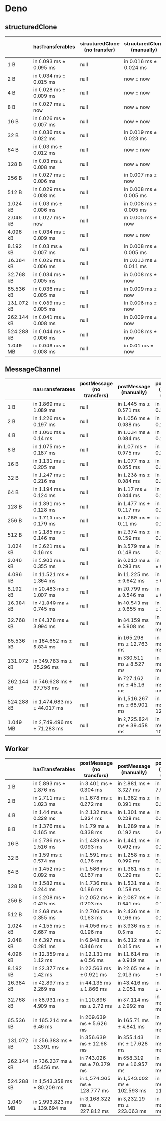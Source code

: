 # Deno

## structuredClone

|            | hasTransferables       | structuredClone (no transfer) | structuredClone (manually) | structuredClone (manually) (transfer) | structuredClone (getTransferables) | structuredClone (getTransferables) (transfer) | structuredClone (getTransferable*) | structuredClone (getTransferable*) (transfer) |
| ---------- | ---------------------- | ----------------------------- | -------------------------- | ------------------------------------- | ---------------------------------- | --------------------------------------------- | ---------------------------------- | --------------------------------------------- |
| 1 B        | in 0.093 ms ± 0.095 ms | null                          | in 0.016 ms ± 0.024 ms     | in 1.002 ms ± 0.516 ms                | in 0.158 ms ± 0.146 ms             | in 0.741 ms ± 0.184 ms                        | in 0.18 ms ± 0.194 ms              | in 0.712 ms ± 0.165 ms                        |
| 2 B        | in 0.034 ms ± 0.015 ms | null                          | now ± now                  | in 0.565 ms ± 0.029 ms                | in 0.106 ms ± 0.074 ms             | in 0.709 ms ± 0.103 ms                        | in 0.139 ms ± 0.066 ms             | in 0.661 ms ± 0.142 ms                        |
| 4 B        | in 0.028 ms ± 0.009 ms | null                          | now ± now                  | in 0.57 ms ± 0.061 ms                 | in 0.111 ms ± 0.086 ms             | in 0.685 ms ± 0.114 ms                        | in 0.12 ms ± 0.067 ms              | in 0.768 ms ± 0.133 ms                        |
| 8 B        | in 0.027 ms ± now      | null                          | now ± now                  | in 0.676 ms ± 0.124 ms                | in 0.108 ms ± 0.064 ms             | in 0.766 ms ± 0.082 ms                        | in 0.12 ms ± 0.062 ms              | in 0.738 ms ± 0.14 ms                         |
| 16 B       | in 0.026 ms ± 0.007 ms | null                          | now ± now                  | in 0.716 ms ± 0.142 ms                | in 0.114 ms ± 0.077 ms             | in 0.787 ms ± 0.167 ms                        | in 0.136 ms ± 0.085 ms             | in 0.874 ms ± 0.225 ms                        |
| 32 B       | in 0.036 ms ± 0.022 ms | null                          | in 0.019 ms ± 0.023 ms     | in 0.699 ms ± 0.1 ms                  | in 0.125 ms ± 0.099 ms             | in 0.845 ms ± 0.199 ms                        | in 0.11 ms ± 0.013 ms              | in 0.773 ms ± 0.102 ms                        |
| 64 B       | in 0.03 ms ± 0.012 ms  | null                          | now ± now                  | in 0.763 ms ± 0.078 ms                | in 0.123 ms ± 0.082 ms             | in 0.959 ms ± 0.253 ms                        | in 0.116 ms ± 0.03 ms              | in 0.883 ms ± 0.089 ms                        |
| 128 B      | in 0.03 ms ± 0.008 ms  | null                          | now ± now                  | in 0.939 ms ± 0.128 ms                | in 0.122 ms ± 0.019 ms             | in 1.076 ms ± 0.211 ms                        | in 0.141 ms ± 0.025 ms             | in 1.037 ms ± 0.107 ms                        |
| 256 B      | in 0.027 ms ± 0.006 ms | null                          | in 0.007 ms ± now          | in 1.212 ms ± 0.207 ms                | in 0.151 ms ± 0.014 ms             | in 1.404 ms ± 0.145 ms                        | in 0.189 ms ± 0.014 ms             | in 1.383 ms ± 0.083 ms                        |
| 512 B      | in 0.029 ms ± 0.008 ms | null                          | in 0.008 ms ± 0.005 ms     | in 1.978 ms ± 0.277 ms                | in 0.241 ms ± 0.013 ms             | in 2.336 ms ± 0.442 ms                        | in 0.262 ms ± 0.013 ms             | in 2.222 ms ± 0.109 ms                        |
| 1.024 kB   | in 0.03 ms ± 0.006 ms  | null                          | in 0.008 ms ± 0.005 ms     | in 3.053 ms ± 0.146 ms                | in 0.379 ms ± 0.02 ms              | in 3.681 ms ± 0.811 ms                        | in 0.487 ms ± 0.093 ms             | in 4.299 ms ± 1.777 ms                        |
| 2.048 kB   | in 0.027 ms ± now      | null                          | in 0.005 ms ± now          | in 5.579 ms ± 0.275 ms                | in 0.702 ms ± 0.077 ms             | in 5.88 ms ± 0.132 ms                         | in 0.824 ms ± 0.035 ms             | in 6.125 ms ± 0.414 ms                        |
| 4.096 kB   | in 0.034 ms ± 0.009 ms | null                          | now ± now                  | in 9.936 ms ± 0.304 ms                | in 1.336 ms ± 0.128 ms             | in 11.628 ms ± 0.267 ms                       | in 1.469 ms ± 0.122 ms             | in 11.445 ms ± 0.462 ms                       |
| 8.192 kB   | in 0.03 ms ± 0.007 ms  | null                          | in 0.008 ms ± 0.005 ms     | in 19.554 ms ± 0.804 ms               | in 2.334 ms ± 0.162 ms             | in 21.312 ms ± 0.332 ms                       | in 2.661 ms ± 0.162 ms             | in 21.968 ms ± 0.79 ms                        |
| 16.384 kB  | in 0.029 ms ± 0.006 ms | null                          | in 0.013 ms ± 0.011 ms     | in 41.416 ms ± 4.279 ms               | in 4.835 ms ± 0.805 ms             | in 43.433 ms ± 1.571 ms                       | in 5.309 ms ± 0.15 ms              | in 46.697 ms ± 4.714 ms                       |
| 32.768 kB  | in 0.034 ms ± 0.005 ms | null                          | in 0.008 ms ± now          | in 81.802 ms ± 3.129 ms               | in 9.244 ms ± 0.548 ms             | in 90.581 ms ± 4.386 ms                       | in 10.167 ms ± 0.248 ms            | in 93.473 ms ± 6.009 ms                       |
| 65.536 kB  | in 0.036 ms ± 0.005 ms | null                          | in 0.009 ms ± now          | in 165.24 ms ± 10.234 ms              | in 18.926 ms ± 1.131 ms            | in 182.259 ms ± 5.335 ms                      | in 20.591 ms ± 1.067 ms            | in 224.971 ms ± 11.325 ms                     |
| 131.072 kB | in 0.039 ms ± 0.005 ms | null                          | in 0.008 ms ± now          | in 327.568 ms ± 5.44 ms               | in 38.411 ms ± 3.532 ms            | in 350.058 ms ± 7.816 ms                      | in 43.143 ms ± 1.232 ms            | in 366.387 ms ± 16.588 ms                     |
| 262.144 kB | in 0.041 ms ± 0.008 ms | null                          | in 0.009 ms ± now          | in 765.148 ms ± 73.786 ms             | in 74.677 ms ± 5.948 ms            | in 838.577 ms ± 77.712 ms                     | in 80.859 ms ± 1.343 ms            | in 859.592 ms ± 71.491 ms                     |
| 524.288 kB | in 0.044 ms ± 0.006 ms | null                          | in 0.008 ms ± now          | in 1,444.849 ms ± 114.308 ms          | in 146.477 ms ± 5.876 ms           | in 1,528.479 ms ± 120.129 ms                  | in 165.712 ms ± 5.307 ms           | in 1,635.463 ms ± 119.188 ms                  |
| 1.049 MB   | in 0.048 ms ± 0.008 ms | null                          | in 0.01 ms ± now           | in 2,996.688 ms ± 240.879 ms          | in 298.117 ms ± 12.002 ms          | in 3,493.743 ms ± 132.349 ms                  | in 327.223 ms ± 7.613 ms           | in 3,295.551 ms ± 260.318 ms                  |

## MessageChannel

|            | hasTransferables            | postMessage (no transfers) | postMessage (manually)      | postMessage (manually) (transfer) | postMessage (getTransferables) | postMessage (getTransferables) (transfer) | postMessage (getTransferable*) | postMessage (getTransferable*) (transfer) |
| ---------- | --------------------------- | -------------------------- | --------------------------- | --------------------------------- | ------------------------------ | ----------------------------------------- | ------------------------------ | ----------------------------------------- |
| 1 B        | in 1.869 ms ± 1.089 ms      | null                       | in 1.445 ms ± 0.571 ms      | in 2.05 ms ± 0.136 ms             | in 1.318 ms ± 0.171 ms         | in 2.461 ms ± 0.642 ms                    | in 1.325 ms ± 0.251 ms         | in 1.981 ms ± 0.111 ms                    |
| 2 B        | in 1.226 ms ± 0.197 ms      | null                       | in 1.056 ms ± 0.038 ms      | in 2.049 ms ± 0.166 ms            | in 1.181 ms ± 0.123 ms         | in 2.013 ms ± 0.249 ms                    | in 1.186 ms ± 0.203 ms         | in 1.819 ms ± 0.092 ms                    |
| 4 B        | in 1.066 ms ± 0.14 ms       | null                       | in 1.034 ms ± 0.084 ms      | in 2.045 ms ± 0.14 ms             | in 1.149 ms ± 0.162 ms         | in 2.256 ms ± 0.295 ms                    | in 1.116 ms ± 0.122 ms         | in 1.949 ms ± 0.191 ms                    |
| 8 B        | in 1.075 ms ± 0.187 ms      | null                       | in 1.07 ms ± 0.075 ms       | in 1.937 ms ± 0.102 ms            | in 1.114 ms ± 0.196 ms         | in 2.057 ms ± 0.241 ms                    | in 1.106 ms ± 0.125 ms         | in 1.965 ms ± 0.119 ms                    |
| 16 B       | in 1.131 ms ± 0.205 ms      | null                       | in 1.077 ms ± 0.055 ms      | in 2.013 ms ± 0.163 ms            | in 1.162 ms ± 0.093 ms         | in 2.112 ms ± 0.216 ms                    | in 1.164 ms ± 0.166 ms         | in 2.133 ms ± 0.299 ms                    |
| 32 B       | in 1.247 ms ± 0.216 ms      | null                       | in 1.238 ms ± 0.084 ms      | in 2.289 ms ± 0.197 ms            | in 1.189 ms ± 0.127 ms         | in 2.136 ms ± 0.165 ms                    | in 1.143 ms ± 0.14 ms          | in 2.167 ms ± 0.098 ms                    |
| 64 B       | in 1.194 ms ± 0.124 ms      | null                       | in 1.17 ms ± 0.044 ms       | in 2.136 ms ± 0.134 ms            | in 1.279 ms ± 0.148 ms         | in 2.292 ms ± 0.217 ms                    | in 1.249 ms ± 0.074 ms         | in 2.586 ms ± 0.227 ms                    |
| 128 B      | in 1.391 ms ± 0.128 ms      | null                       | in 1.477 ms ± 0.117 ms      | in 2.425 ms ± 0.166 ms            | in 1.527 ms ± 0.202 ms         | in 2.73 ms ± 0.181 ms                     | in 1.512 ms ± 0.051 ms         | in 2.786 ms ± 0.155 ms                    |
| 256 B      | in 1.715 ms ± 0.179 ms      | null                       | in 1.789 ms ± 0.11 ms       | in 3.094 ms ± 0.198 ms            | in 1.881 ms ± 0.163 ms         | in 3.249 ms ± 0.111 ms                    | in 1.822 ms ± 0.277 ms         | in 3.553 ms ± 0.364 ms                    |
| 512 B      | in 2.185 ms ± 0.146 ms      | null                       | in 2.374 ms ± 0.159 ms      | in 4.194 ms ± 0.316 ms            | in 2.63 ms ± 0.388 ms          | in 4.6 ms ± 0.227 ms                      | in 2.525 ms ± 0.233 ms         | in 4.604 ms ± 0.122 ms                    |
| 1.024 kB   | in 3.621 ms ± 0.16 ms       | null                       | in 3.579 ms ± 0.148 ms      | in 6.643 ms ± 0.157 ms            | in 4.118 ms ± 0.712 ms         | in 7.144 ms ± 0.153 ms                    | in 4.838 ms ± 2.086 ms         | in 7.25 ms ± 0.452 ms                     |
| 2.048 kB   | in 5.983 ms ± 0.355 ms      | null                       | in 6.213 ms ± 0.293 ms      | in 11.582 ms ± 0.651 ms           | in 6.77 ms ± 0.231 ms          | in 12.279 ms ± 0.378 ms                   | in 6.634 ms ± 0.518 ms         | in 12.05 ms ± 0.605 ms                    |
| 4.096 kB   | in 11.521 ms ± 1.364 ms     | null                       | in 11.225 ms ± 0.642 ms     | in 21.467 ms ± 0.852 ms           | in 12.188 ms ± 0.256 ms        | in 22.599 ms ± 0.997 ms                   | in 11.676 ms ± 0.18 ms         | in 22.041 ms ± 0.517 ms                   |
| 8.192 kB   | in 20.483 ms ± 1.007 ms     | null                       | in 20.799 ms ± 0.546 ms     | in 44.262 ms ± 0.792 ms           | in 23.763 ms ± 1.383 ms        | in 46.981 ms ± 1.913 ms                   | in 23.008 ms ± 1.068 ms        | in 45.475 ms ± 0.828 ms                   |
| 16.384 kB  | in 41.849 ms ± 0.745 ms     | null                       | in 40.543 ms ± 0.655 ms     | in 81.932 ms ± 2.24 ms            | in 47.068 ms ± 2.124 ms        | in 87.306 ms ± 3.822 ms                   | in 46.396 ms ± 2.091 ms        | in 88.313 ms ± 3.285 ms                   |
| 32.768 kB  | in 84.378 ms ± 3.994 ms     | null                       | in 84.159 ms ± 5.908 ms     | in 161.936 ms ± 5.363 ms          | in 92.778 ms ± 5.011 ms        | in 176.473 ms ± 11.145 ms                 | in 90.981 ms ± 2.096 ms        | in 172.75 ms ± 5.199 ms                   |
| 65.536 kB  | in 164.652 ms ± 5.834 ms    | null                       | in 165.298 ms ± 12.763 ms   | in 330.416 ms ± 14.272 ms         | in 184.213 ms ± 9.103 ms       | in 351.861 ms ± 12.591 ms                 | in 179.679 ms ± 5.845 ms       | in 346.914 ms ± 8.546 ms                  |
| 131.072 kB | in 349.783 ms ± 25.296 ms   | null                       | in 330.511 ms ± 8.527 ms    | in 671.833 ms ± 25.085 ms         | in 388.475 ms ± 13.779 ms      | in 714.302 ms ± 24.414 ms                 | in 382.885 ms ± 12.972 ms      | in 711.194 ms ± 13.333 ms                 |
| 262.144 kB | in 746.628 ms ± 37.753 ms   | null                       | in 727.162 ms ± 45.16 ms    | in 1,387.372 ms ± 55.63 ms        | in 786.625 ms ± 38.843 ms      | in 1,510.677 ms ± 68.363 ms               | in 770.965 ms ± 41.165 ms      | in 1,541.058 ms ± 115.636 ms              |
| 524.288 kB | in 1,474.683 ms ± 44.017 ms | null                       | in 1,516.267 ms ± 68.901 ms | in 3,054.578 ms ± 120.764 ms      | in 1,596.295 ms ± 47.896 ms    | in 3,164.261 ms ± 32.304 ms               | in 1,616.28 ms ± 48.123 ms     | in 3,268.606 ms ± 138.413 ms              |
| 1.049 MB   | in 2,749.496 ms ± 71.283 ms | null                       | in 2,725.824 ms ± 39.458 ms | in 5,518.663 ms ± 103.313 ms      | in 3,138.533 ms ± 226.025 ms   | in 5,928.299 ms ± 235.308 ms              | in 3,249.228 ms ± 187.968 ms   | in 6,101.043 ms ± 265.309 ms              |

## Worker

|            | hasTransferables             | postMessage (no transfers)   | postMessage (manually)       | postMessage (manually) (transfer) | postMessage (getTransferables) | postMessage (getTransferables) (transfer) | postMessage (getTransferable*) | postMessage (getTransferable*) (transfer) |
| ---------- | ---------------------------- | ---------------------------- | ---------------------------- | --------------------------------- | ------------------------------ | ----------------------------------------- | ------------------------------ | ----------------------------------------- |
| 1 B        | in 5.893 ms ± 1.876 ms       | in 3.401 ms ± 0.304 ms       | in 2.881 ms ± 3.327 ms       | in 6.327 ms ± 7.539 ms            | in 1.702 ms ± 0.074 ms         | in 5.935 ms ± 7.595 ms                    | in 12.271 ms ± 20.651 ms       | in 2.387 ms ± 0.29 ms                     |
| 2 B        | in 2.711 ms ± 1.023 ms       | in 1.678 ms ± 0.272 ms       | in 1.382 ms ± 0.391 ms       | in 2.262 ms ± 0.244 ms            | in 1.5 ms ± 0.107 ms           | in 2.39 ms ± 0.178 ms                     | in 1.492 ms ± 0.081 ms         | in 2.476 ms ± 0.43 ms                     |
| 4 B        | in 1.44 ms ± 0.228 ms        | in 2.132 ms ± 1.324 ms       | in 1.301 ms ± 0.228 ms       | in 2.296 ms ± 0.11 ms             | in 1.562 ms ± 0.177 ms         | in 2.157 ms ± 0.075 ms                    | in 1.277 ms ± 0.032 ms         | in 2.433 ms ± 0.274 ms                    |
| 8 B        | in 1.376 ms ± 0.165 ms       | in 1.79 ms ± 0.338 ms        | in 1.289 ms ± 0.192 ms       | in 2.568 ms ± 0.634 ms            | in 1.289 ms ± 0.04 ms          | in 2.222 ms ± 0.231 ms                    | in 1.418 ms ± 0.317 ms         | in 2.107 ms ± 0.234 ms                    |
| 16 B       | in 2.786 ms ± 1.516 ms       | in 1.439 ms ± 0.093 ms       | in 1.441 ms ± 0.492 ms       | in 2.188 ms ± 0.212 ms            | in 1.48 ms ± 0.128 ms          | in 2.32 ms ± 0.176 ms                     | in 1.348 ms ± 0.087 ms         | in 2.221 ms ± 0.264 ms                    |
| 32 B       | in 1.59 ms ± 0.574 ms        | in 1.591 ms ± 0.176 ms       | in 1.258 ms ± 0.099 ms       | in 2.252 ms ± 0.137 ms            | in 1.826 ms ± 0.223 ms         | in 2.238 ms ± 0.065 ms                    | in 1.635 ms ± 0.261 ms         | in 2.225 ms ± 0.16 ms                     |
| 64 B       | in 1.452 ms ± 0.092 ms       | in 1.586 ms ± 0.167 ms       | in 1.381 ms ± 0.129 ms       | in 2.491 ms ± 0.195 ms            | in 2.966 ms ± 1.716 ms         | in 2.361 ms ± 0.149 ms                    | in 1.669 ms ± 0.16 ms          | in 2.593 ms ± 0.269 ms                    |
| 128 B      | in 1.582 ms ± 0.244 ms       | in 1.736 ms ± 0.186 ms       | in 1.531 ms ± 0.158 ms       | in 2.89 ms ± 0.225 ms             | in 1.964 ms ± 0.106 ms         | in 3.06 ms ± 0.114 ms                     | in 1.857 ms ± 0.165 ms         | in 2.981 ms ± 0.233 ms                    |
| 256 B      | in 2.208 ms ± 0.425 ms       | in 2.052 ms ± 0.203 ms       | in 2.087 ms ± 0.641 ms       | in 3.477 ms ± 0.212 ms            | in 2.358 ms ± 0.453 ms         | in 3.749 ms ± 0.707 ms                    | in 2.291 ms ± 0.12 ms          | in 3.618 ms ± 0.291 ms                    |
| 512 B      | in 2.68 ms ± 0.355 ms        | in 2.706 ms ± 0.163 ms       | in 2.436 ms ± 0.166 ms       | in 4.865 ms ± 0.223 ms            | in 2.603 ms ± 0.401 ms         | in 4.679 ms ± 0.278 ms                    | in 3.213 ms ± 0.224 ms         | in 4.997 ms ± 0.302 ms                    |
| 1.024 kB   | in 4.155 ms ± 0.667 ms       | in 4.056 ms ± 0.196 ms       | in 3.936 ms ± 0.6 ms         | in 7.55 ms ± 0.308 ms             | in 4.401 ms ± 0.473 ms         | in 7.738 ms ± 0.295 ms                    | in 4.641 ms ± 0.541 ms         | in 7.711 ms ± 0.435 ms                    |
| 2.048 kB   | in 6.397 ms ± 0.281 ms       | in 6.948 ms ± 0.346 ms       | in 6.312 ms ± 0.315 ms       | in 12.675 ms ± 0.869 ms           | in 6.762 ms ± 0.297 ms         | in 13.202 ms ± 0.994 ms                   | in 7.6 ms ± 1.278 ms           | in 13.044 ms ± 0.658 ms                   |
| 4.096 kB   | in 12.359 ms ± 1.12 ms       | in 12.131 ms ± 0.56 ms       | in 11.614 ms ± 0.919 ms      | in 22.174 ms ± 0.379 ms           | in 12.036 ms ± 0.513 ms        | in 23.418 ms ± 0.919 ms                   | in 13.116 ms ± 0.874 ms        | in 25.309 ms ± 3.104 ms                   |
| 8.192 kB   | in 22.377 ms ± 1.42 ms       | in 22.563 ms ± 0.921 ms      | in 22.65 ms ± 2.013 ms       | in 41.069 ms ± 0.619 ms           | in 23.812 ms ± 1.147 ms        | in 44.434 ms ± 2.512 ms                   | in 24.454 ms ± 0.731 ms        | in 45.981 ms ± 2.59 ms                    |
| 16.384 kB  | in 42.897 ms ± 2.269 ms      | in 44.135 ms ± 1.866 ms      | in 43.416 ms ± 2.051 ms      | in 83.027 ms ± 4.27 ms            | in 68.751 ms ± 13.368 ms       | in 86.232 ms ± 2.881 ms                   | in 48.401 ms ± 2.88 ms         | in 90.585 ms ± 5.359 ms                   |
| 32.768 kB  | in 88.931 ms ± 4.909 ms      | in 110.896 ms ± 2.72 ms      | in 87.114 ms ± 2.992 ms      | in 165.255 ms ± 4.404 ms          | in 95.93 ms ± 0.321 ms         | in 179.582 ms ± 10.325 ms                 | in 100.419 ms ± 2.912 ms       | in 181.205 ms ± 8.938 ms                  |
| 65.536 kB  | in 165.214 ms ± 6.46 ms      | in 209.639 ms ± 5.626 ms     | in 165.71 ms ± 4.841 ms      | in 348.466 ms ± 22.231 ms         | in 183.671 ms ± 4.645 ms       | in 372.363 ms ± 19.397 ms                 | in 193.372 ms ± 11.701 ms      | in 363.612 ms ± 12.353 ms                 |
| 131.072 kB | in 356.383 ms ± 13.391 ms    | in 356.639 ms ± 12.68 ms     | in 355.143 ms ± 17.628 ms    | in 689.138 ms ± 32.133 ms         | in 375.889 ms ± 13.491 ms      | in 700.919 ms ± 23.044 ms                 | in 442.353 ms ± 48.633 ms      | in 727.482 ms ± 33.238 ms                 |
| 262.144 kB | in 736.237 ms ± 45.456 ms    | in 743.026 ms ± 70.379 ms    | in 658.319 ms ± 16.957 ms    | in 1,457.962 ms ± 61.579 ms       | in 798.989 ms ± 77.183 ms      | in 1,551.924 ms ± 33.827 ms               | in 867.836 ms ± 65.427 ms      | in 1,561.701 ms ± 108.181 ms              |
| 524.288 kB | in 1,543.358 ms ± 80.209 ms  | in 1,574.365 ms ± 128.777 ms | in 1,543.602 ms ± 102.593 ms | in 2,977.74 ms ± 116.857 ms       | in 1,708.115 ms ± 110.614 ms   | in 3,290.254 ms ± 172.697 ms              | in 1,687.418 ms ± 139.087 ms   | in 3,213.001 ms ± 144.401 ms              |
| 1.049 MB   | in 2,993.823 ms ± 139.694 ms | in 3,168.322 ms ± 227.812 ms | in 3,232.19 ms ± 223.063 ms  | in 5,691.434 ms ± 62.36 ms        | in 3,287.139 ms ± 133.056 ms   | in 6,141.577 ms ± 226.442 ms              | in 3,395.309 ms ± 180.09 ms    | in 6,026.632 ms ± 123.54 ms               |